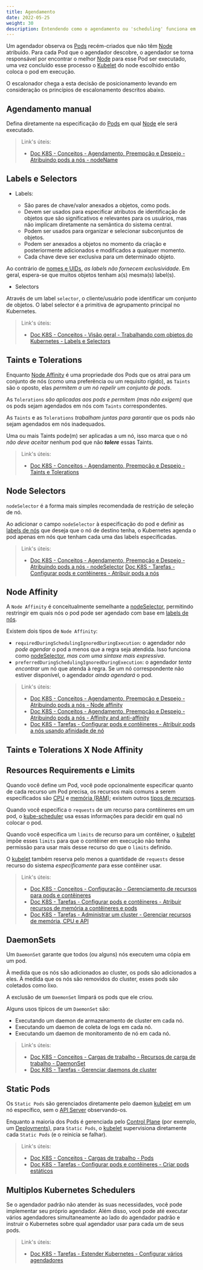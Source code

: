 ```yaml
---
title: Agendamento
date: 2022-05-25
weight: 30
description: Entendendo como o agendamento ou 'scheduling' funciona em cluster Kubernetes.
---
```


Um agendador observa os [Pods](../02_objetos/#pods) recém-criados que não têm [Node](https://kubernetes.io/docs/concepts/architecture/nodes/) atribuído. Para cada Pod que o agendador descobre, o agendador se torna responsável por encontrar o melhor [Node](https://kubernetes.io/docs/concepts/architecture/nodes/) para esse Pod ser executado, uma vez concluído esse processo o [Kubelet](../01_componentes/#kubelet) do node escolhido então coloca o pod em execução.

O escalonador chega a esta decisão de posicionamento levando em consideração os princípios de escalonamento descritos abaixo.

## Agendamento manual

Defina diretamente na especificação do [Pods](../02_objetos/#pods) em qual [Node](https://kubernetes.io/docs/concepts/architecture/nodes/) ele será executado.

> Link's úteis:
>
> - [Doc K8S - Conceitos - Agendamento, Preempção e Despejo - Atribuindo pods a nós - nodeName](https://kubernetes.io/docs/concepts/scheduling-eviction/assign-pod-node/#nodename)

## Labels e Selectors

- Labels:

  - São pares de chave/valor anexados a objetos, como pods.
  - Devem ser usados ​​para especificar atributos de identificação de objetos que são significativos e relevantes para os usuários, mas não implicam diretamente na semântica do sistema central.
  - Podem ser usados ​​para organizar e selecionar subconjuntos de objetos.
  - Podem ser anexados a objetos no momento da criação e posteriormente adicionados e modificados a qualquer momento.
  - Cada chave deve ser exclusiva para um determinado objeto.

Ao contrário de [nomes e UIDs](https://kubernetes.io/docs/concepts/overview/working-with-objects/names/), *as labels não fornecem exclusividade*. Em geral, espera-se que muitos objetos tenham a(s) mesma(s) label(s).

- Selectors

Através de um label `selector`, o cliente/usuário pode identificar um conjunto de objetos. O label selector é a primitiva de agrupamento principal no Kubernetes.

> Link's úteis:
>
> - [Doc K8S - Conceitos - Visão geral - Trabalhando com objetos do Kubernetes - Labels e Selectors](https://kubernetes.io/docs/concepts/overview/working-with-objects/labels/)

## Taints e Tolerations

Enquanto [Node Affinity](#node-affinity) é uma propriedade dos Pods que os atrai para um conjunto de nós (como uma preferência ou um requisito rígido), as `Taints` são o oposto, elas *permitem a um nó repelir um conjunto de pods*.

As `Tolerations` *são aplicadas aos pods e permitem (mas não exigem)* que os pods sejam agendados em nós com `Taints` correspondentes.

As `Taints` e as `Tolerations` *trabalham juntas para garantir* que os pods não sejam agendados em nós inadequados.

Uma ou mais Taints pode(m) ser aplicadas a um nó, isso marca que o nó *não deve aceitar* nenhum pod que não ***tolere*** essas Taints.

> Link's úteis:
>
> - [Doc K8S - Conceitos - Agendamento, Preempção e Despejo - Taints e Tolerations](https://kubernetes.io/docs/concepts/scheduling-eviction/taint-and-toleration/)

## Node Selectors

`nodeSelector` é a forma mais simples recomendada de restrição de seleção de nó.

Ao adicionar o campo `nodeSelector` à especificação do pod e definir as [labels de nós](https://kubernetes.io/docs/concepts/scheduling-eviction/assign-pod-node/#built-in-node-labels) que deseja que o nó de destino tenha, o Kubernetes agenda o pod apenas em nós que tenham cada uma das labels especificadas.

> Link's úteis:
>
> - [Doc K8S - Conceitos - Agendamento, Preempção e Despejo - Atribuindo pods a nós - nodeSelector](https://kubernetes.io/docs/concepts/scheduling-eviction/assign-pod-node/#nodeselector)
> [Doc K8S - Tarefas - Configurar pods e contêineres - Atribuir pods a nós](https://kubernetes.io/docs/tasks/configure-pod-container/assign-pods-nodes/)

## Node Affinity

A `Node Affinity` é conceitualmente semelhante a [nodeSelector](#node-selectors), permitindo restringir em quais nós o pod pode ser agendado com base em [labels de nós](https://kubernetes.io/docs/concepts/scheduling-eviction/assign-pod-node/#built-in-node-labels).

Existem dois tipos de `Node Affinity`:

- `requiredDuringSchedulingIgnoredDuringExecution`: o agendador *não pode agendar* o pod a menos que a regra seja atendida. Isso funciona como [nodeSelector](#node-selectors), *mas com uma sintaxe mais expressiva*.
- `preferredDuringSchedulingIgnoredDuringExecution`: o agendador *tenta encontrar* um nó que atenda à regra. Se um nó correspondente não estiver disponível, o agendador *ainda agendará* o pod.

> Link's úteis:
>
> - [Doc K8S - Conceitos - Agendamento, Preempção e Despejo - Atribuindo pods a nós - Node affinity](https://kubernetes.io/docs/concepts/scheduling-eviction/assign-pod-node/#node-affinity)
> - [Doc K8S - Conceitos - Agendamento, Preempção e Despejo - Atribuindo pods a nós - Affinity and anti-affinity](https://kubernetes.io/docs/concepts/scheduling-eviction/assign-pod-node/#affinity-and-anti-affinity)
> - [Doc K8S - Tarefas - Configurar pods e contêineres - Atribuir pods a nós usando afinidade de nó](https://kubernetes.io/docs/tasks/configure-pod-container/assign-pods-nodes-using-node-affinity/)

## Taints e Tolerations X Node Affinity

## Resources Requirements e Limits

Quando você define um Pod, você pode opcionalmente especificar quanto de cada recurso um Pod precisa, os recursos mais comuns a serem especificados são [CPU](https://kubernetes.io/docs/concepts/configuration/manage-resources-containers/#meaning-of-cpu) e [memória (RAM)](https://kubernetes.io/docs/concepts/configuration/manage-resources-containers/#meaning-of-memory); existem outros [tipos de recursos](https://kubernetes.io/docs/concepts/configuration/manage-resources-containers/#resource-types).

Quando você especifica o `requests` de um recurso para contêineres em um pod, o [kube-scheduler](../01_componentes/#scheduler) usa essas informações para decidir em qual nó colocar o pod.

Quando você especifica um `limits` de recurso para um contêiner, o [kubelet](../01_componentes/#kubelet) impõe esses `limits` para que o contêiner em execução não tenha permissão para usar mais desse recurso do que o `limits` definido.

O [kubelet](../01_componentes/#kubelet) também reserva pelo menos a quantidade de `requests` desse recurso do sistema *especificamente* para esse contêiner usar.

> Link's úteis:
>
> - [Doc K8S - Conceitos - Configuração - Gerenciamento de recursos para pods e contêineres](https://kubernetes.io/docs/concepts/configuration/manage-resources-containers/)
> - [Doc K8S - Tarefas - Configurar pods e contêineres - Atribuir recursos de memória a contêineres e pods](https://kubernetes.io/docs/tasks/configure-pod-container/assign-memory-resource/)
> - [Doc K8S - Tarefas - Administrar um cluster - Gerenciar recursos de memória, CPU e API](https://kubernetes.io/docs/tasks/administer-cluster/manage-resources/)

## DaemonSets

Um `DaemonSet` garante que todos (ou alguns) nós executem uma cópia em um pod.

À medida que os nós são adicionados ao cluster, os pods são adicionados a eles. À medida que os nós são removidos do cluster, esses pods são coletados como lixo.

A exclusão de um `DaemonSet` limpará os pods que ele criou.

Alguns usos típicos de um `DaemonSet` são:

- Executando um daemon de armazenamento de cluster em cada nó.
- Executando um daemon de coleta de logs em cada nó.
- Executando um daemon de monitoramento de nó em cada nó.

> Link's úteis:
>
> - [Doc K8S - Conceitos - Cargas de trabalho - Recursos de carga de trabalho - DaemonSet](https://kubernetes.io/docs/concepts/workloads/controllers/daemonset/)
> - [Doc K8S - Tarefas - Gerenciar daemons de cluster](https://kubernetes.io/docs/tasks/manage-daemon/)

## Static Pods

Os `Static Pods` são gerenciados diretamente pelo daemon [kubelet](../01_componentes/#kubelet) em um nó específico, sem o [API Server](../01_componentes/#api-server) observando-os.

Enquanto a maioria dos Pods é gerenciada pelo [Control Plane](../01_componentes/#componentes-dos-master-nodes-ou-control-plane) (por exemplo, um [Deployments](../02_objetos/#deployments)), para `Static Pods`, o [kubelet](../01_componentes/#kubelet) supervisiona diretamente cada `Static Pods` (e o reinicia se falhar).

> Link's úteis:
>
> - [Doc K8S - Conceitos - Cargas de trabalho - Pods](https://kubernetes.io/docs/concepts/workloads/pods/#static-pods)
> - [Doc K8S - Tarefas - Configurar pods e contêineres - Criar pods estáticos](https://kubernetes.io/docs/tasks/configure-pod-container/static-pod/)

## Multiplos Kubernetes Schedulers

Se o agendador padrão não atender às suas necessidades, você pode implementar seu próprio agendador. Além disso, você pode até executar vários agendadores simultaneamente ao lado do agendador padrão e instruir o Kubernetes sobre qual agendador usar para cada um de seus pods.

> Link's úteis:
>
> - [Doc K8S - Tarefas - Estender Kubernetes - Configurar vários agendadores](https://kubernetes.io/docs/tasks/extend-kubernetes/configure-multiple-schedulers/)
